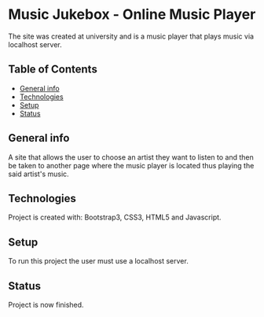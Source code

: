 # Music Jukebox - Online Music Player
The site was created at university and is a music player that plays music via localhost server.

## Table of Contents
* [General info](#general-info)
* [Technologies](#technologies)
* [Setup](#setup)
* [Status](#status)

## General info
A site that allows the user to choose an artist they want to listen to and then be taken to another page where the music player is located thus playing the said artist's music.

## Technologies
Project is created with: Bootstrap3, CSS3, HTML5 and Javascript.

## Setup
To run this project the user must use a localhost server.

## Status
Project is now finished.
